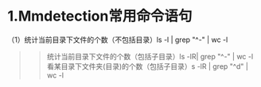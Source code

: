 # 1.Mmdetection常用命令语句
（1）统计当前目录下文件的个数（不包括目录）ls -l | grep "^-" | wc -l<br>
>>统计当前目录下文件的个数（包括子目录）ls -lR| grep "^-" | wc -l<br>
>>看某目录下文件夹(目录)的个数（包括子目录）s -lR | grep "^d" | wc -l<br>
